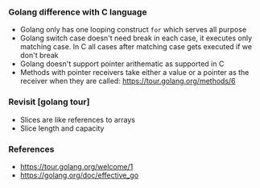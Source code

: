 ### Golang difference with C language
- Golang only has one looping construct `for` which serves all purpose
- Golang switch case doesn't need break in each case, it executes only matching case. In C all cases after matching case gets executed if we don't break
- Golang doesn't support pointer arithematic as supported in C
- Methods with pointer receivers take either a value or a pointer as the receiver when they are called: https://tour.golang.org/methods/6

### Revisit [golang tour]
- Slices are like references to arrays
- Slice length and capacity

### References
- https://tour.golang.org/welcome/1
- https://golang.org/doc/effective_go

